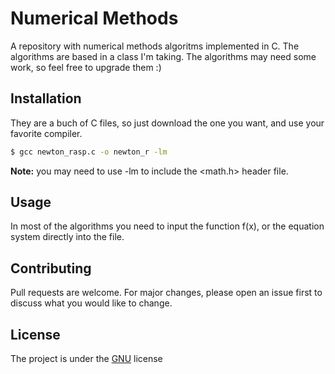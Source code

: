 # Numerical Methods 

A repository with numerical methods algoritms implemented in C. The algorithms are based in a class I'm taking.
The algorithms may need some work, so feel free to upgrade them :)

## Installation

They are a buch of C files, so just download the one you want, and use your favorite compiler.

```bash
$ gcc newton_rasp.c -o newton_r -lm
```
**Note:** you may need to use -lm to include the <math.h> header file.

## Usage

In most of the algorithms you need to input the function f(x), or the equation system directly into the file. 

## Contributing
Pull requests are welcome. For major changes, please open an issue first to discuss what you would like to change.

## License
The project is under the [GNU](https://www.gnu.org/licenses/gpl-3.0.en.html) license
